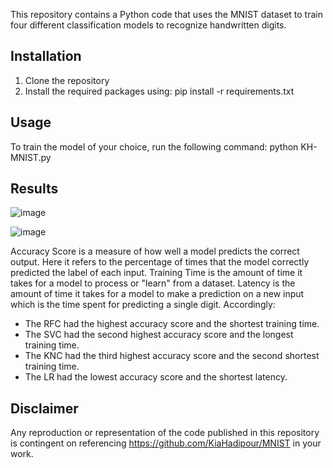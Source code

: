 
This repository contains a Python code that uses the MNIST dataset to train four different 
classification models to recognize handwritten digits.

## Installation

1. Clone the repository
2. Install the required packages using: pip install -r requirements.txt

## Usage

To train the model of your choice, run the following command: python KH-MNIST.py

## Results

![image](https://user-images.githubusercontent.com/33584311/228621313-c9695742-afe8-4ce0-9954-931edcb218fb.png)

![image](https://user-images.githubusercontent.com/33584311/228629178-8f5e199a-7451-408b-8c5f-f8805b9677ed.png)

Accuracy Score is a measure of how well a model predicts the correct output. Here it refers to the percentage of 
times that the model correctly predicted the label of each input. Training Time is the amount of time it takes 
for a model to process or "learn" from a dataset. Latency is the amount of time it takes for a model to make a 
prediction on a new input which is the time spent for predicting a single digit. Accordingly:

- The RFC had the highest accuracy score and the shortest training time. 
- The SVC had the second highest accuracy score and the longest training time.
- The KNC had the third highest accuracy score and the second shortest training time.
- The LR had the lowest accuracy score and the shortest latency.

## Disclaimer

Any reproduction or representation of the code published in this repository is contingent on referencing 
https://github.com/KiaHadipour/MNIST in your work.
